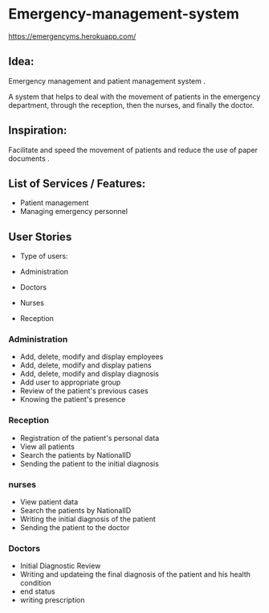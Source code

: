 


# Emergency-management-system
https://emergencyms.herokuapp.com/
## Idea: 
Emergency management and patient management system .

A system that helps to deal with the movement of patients in the emergency department, through the reception, then the nurses, and finally the doctor.

## Inspiration:
Facilitate and speed the movement of patients and reduce the use of paper documents .

## List of Services / Features:

- Patient management
- Managing emergency personnel



## User Stories
- Type of users: 

- Administration
- Doctors
- Nurses
- Reception

### Administration

- Add, delete, modify and display employees
-  Add, delete, modify and display patiens
-   Add, delete, modify and display diagnosis
-  Add user to appropriate group
- Review of the patient's previous cases
- Knowing the patient's presence


### Reception

- Registration of the patient's personal data
- View all patients
- Search the patients by NationalID
- Sending the patient to the initial diagnosis


### nurses

- View patient data
- Search the patients by NationalID
- Writing the initial diagnosis of the patient
- Sending the patient to the doctor




### Doctors

- Initial Diagnostic Review
- Writing and updateing the final diagnosis of the patient and his health condition
- end status
- writing prescription
